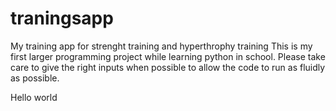 # traningsapp
My training app for strenght training and hyperthrophy training
This is my first larger programming project while learning python in school. Please take care to give the right inputs when possible to allow the code to run as fluidly as possible.

Hello world
